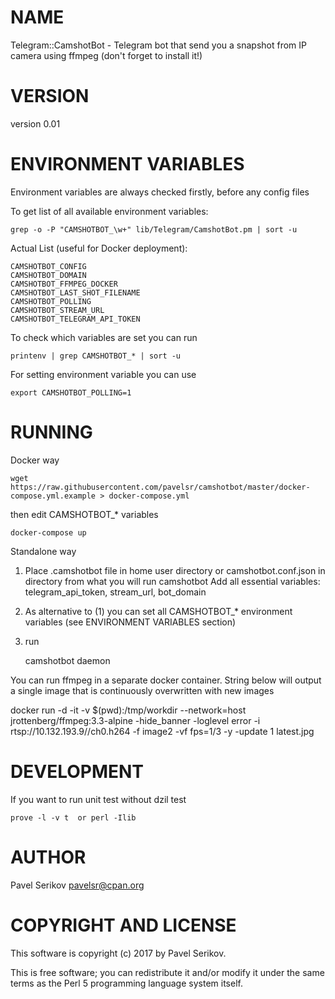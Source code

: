 # NAME

Telegram::CamshotBot - Telegram bot that send you a snapshot from IP camera using ffmpeg (don't forget to install it!)

# VERSION

version 0.01

# ENVIRONMENT VARIABLES

Environment variables are always checked firstly, before any config files

To get list of all available environment variables:

    grep -o -P "CAMSHOTBOT_\w+" lib/Telegram/CamshotBot.pm | sort -u

Actual List (useful for Docker deployment):

    CAMSHOTBOT_CONFIG
    CAMSHOTBOT_DOMAIN
    CAMSHOTBOT_FFMPEG_DOCKER
    CAMSHOTBOT_LAST_SHOT_FILENAME
    CAMSHOTBOT_POLLING
    CAMSHOTBOT_STREAM_URL
    CAMSHOTBOT_TELEGRAM_API_TOKEN

To check which variables are set you can run

    printenv | grep CAMSHOTBOT_* | sort -u

For setting environment variable you can use

    export CAMSHOTBOT_POLLING=1

# RUNNING

Docker way

    wget https://raw.githubusercontent.com/pavelsr/camshotbot/master/docker-compose.yml.example > docker-compose.yml

then edit CAMSHOTBOT\_\* variables

    docker-compose up

Standalone way

1) Place .camshotbot file in home user directory or camshotbot.conf.json in directory from what you will run camshotbot
Add all essential variables:  telegram\_api\_token, stream\_url, bot\_domain

2) As alternative to (1) you can set all CAMSHOTBOT\_\* environment variables (see ENVIRONMENT VARIABLES section)

3) run

    camshotbot daemon

You can run ffmpeg in a separate docker container.
String below will output a single image that is continuously overwritten with new images

docker run -d -it -v $(pwd):/tmp/workdir --network=host jrottenberg/ffmpeg:3.3-alpine -hide\_banner -loglevel error -i rtsp://10.132.193.9//ch0.h264 -f image2 -vf fps=1/3 -y -update 1 latest.jpg

# DEVELOPMENT

If you want to run unit test without dzil test

    prove -l -v t  or perl -Ilib

# AUTHOR

Pavel Serikov <pavelsr@cpan.org>

# COPYRIGHT AND LICENSE

This software is copyright (c) 2017 by Pavel Serikov.

This is free software; you can redistribute it and/or modify it under
the same terms as the Perl 5 programming language system itself.
